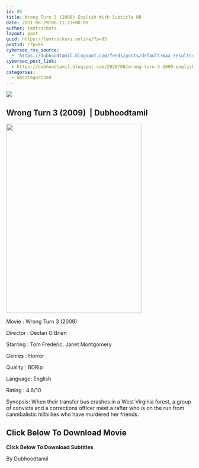 ```yaml
---
id: 95
title: Wrong Turn 3 (2009) English With Subtitle HD
date: 2021-08-29T06:11:23+00:00
author: tentrockers
layout: post
guid: https://tentrockers.online/?p=95
postid: /?p=95
cyberseo_rss_source:
  - 'https://dubhoodtamil.blogspot.com/feeds/posts/default?max-results=150&start-index=151'
cyberseo_post_link:
  - https://dubhoodtamil.blogspot.com/2020/08/wrong-turn-3-2009-english-with-subtitle.html
categories:
  - Uncategorized
---
```

<div class="media_block">
  <img src="https://1.bp.blogspot.com/-2SBur600E_4/X0tqFu-BSRI/AAAAAAAACQk/0t43uoucbCgAfea9zCoNlQYzmScW7yRLgCNcBGAsYHQ/s72-w365-h512-c/d62aabc4b9944ad042a7799583b17f1f.jpg" class="media_thumbnail" />
</div>

## Wrong Turn 3 (2009)&nbsp; | Dubhoodtamil

<div class="separator">
  <a href="https://1.bp.blogspot.com/-2SBur600E_4/X0tqFu-BSRI/AAAAAAAACQk/0t43uoucbCgAfea9zCoNlQYzmScW7yRLgCNcBGAsYHQ/s1134/d62aabc4b9944ad042a7799583b17f1f.jpg" imageanchor="1"><img loading="lazy" border="0" data-original-height="1134" data-original-width="809" height="512" src="https://1.bp.blogspot.com/-2SBur600E_4/X0tqFu-BSRI/AAAAAAAACQk/0t43uoucbCgAfea9zCoNlQYzmScW7yRLgCNcBGAsYHQ/w365-h512/d62aabc4b9944ad042a7799583b17f1f.jpg" width="365" /></a>
</div>

Movie	<span></span>:	<span></span>Wrong Turn 3 (2009)&nbsp;

Director	<span></span>:	<span></span>Declan O Brien&nbsp;

Starring	<span></span>:	<span></span>Tom Frederic, Janet Montgomery&nbsp;

Genres	<span></span>:	<span></span>Horror&nbsp;

Quality	<span></span>:	<span></span>BDRip&nbsp;

Language:	<span></span>English&nbsp;

Rating	<span></span>:	<span></span>4.6/10

Synopsis: When their transfer bus crashes in a West Virginia forest, a group of convicts and a corrections officer meet a rafter who is on the run from cannibalistic hillbillies who have murdered her friends.

## **<span>Click Below To Download Movie</span>**

**<span>Click Below To Download Subtitles</span>**

By Dubhoodtamil
